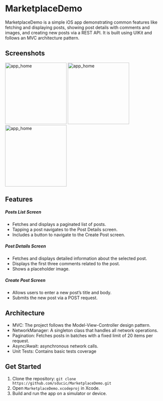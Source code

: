 # MarketplaceDemo
MarketplaceDemo is a simple iOS app demonstrating common features like fetching and displaying posts, showing post details with comments and images, and creating new posts via a REST API. It is built using UIKit and follows an MVC architecture pattern.

## Screenshots

<img src="https://github.com/user-attachments/assets/415d19ae-8417-4c27-a237-80d64c72fa16" alt="app_home" width="200"/>
<img src="https://github.com/user-attachments/assets/547a238b-680c-40e8-a679-cd3004a2685b" alt="app_home" width="200"/>
<img src="https://github.com/user-attachments/assets/7b75e7c2-749c-4a25-9596-99ab6eb7ca00" alt="app_home" width="200"/>

## Features

<h5>Posts List Screen</h5>
<ul>
  <li>Fetches and displays a paginated list of posts.</li>
  <li>Tapping a post navigates to the Post Details screen.</li>
  <li>Includes a button to navigate to the Create Post screen.</li>
</ul>

<h5>Post Details Screen</h5>
<ul>
  <li>Fetches and displays detailed information about the selected post.</li>
  <li>Displays the first three comments related to the post.</li>
  <li>Shows a placeholder image.</li>
</ul>

<h5>Create Post Screen</h5>
<ul>
  <li>Allows users to enter a new post’s title and body.</li>
  <li>Submits the new post via a POST request.</li>
</ul>

## Architecture
<ul>
  <li>MVC: The project follows the Model-View-Controller design pattern.</li>
  <li>NetworkManager: A singleton class that handles all network operations.</li>
  <li>Pagination: Fetches posts in batches with a fixed limit of 20 items per request.</li>
  <li>Async/Await: asynchronous network calls.</li>
  <li>Unit Tests: Contains basic tests coverage</li>
</ul>

## Get Started
<ol>
  <li>Clone the repository: <code>git clone https://github.com/sducic/MarketplaceDemo.git</code>
  </li>
  <li>Open <code>MarketplaceDemo.xcodeproj</code> in Xcode.</li>
  <li>Build and run the app on a simulator or device.</li>
</ol>
